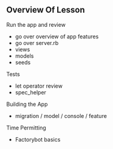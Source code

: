 ## Overview Of Lesson 
Run the app and review
- go over overview of app features
- go over server.rb
- views 
- models 
- seeds

Tests 
 - let operator review
 - spec_helper


Building the App
- migration / model / console / feature

Time Permitting 
- Factorybot basics 

